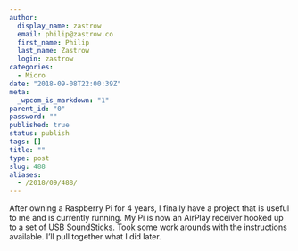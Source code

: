 ```yaml
---
author:
  display_name: zastrow
  email: philip@zastrow.co
  first_name: Philip
  last_name: Zastrow
  login: zastrow
categories:
  - Micro
date: "2018-09-08T22:00:39Z"
meta:
  _wpcom_is_markdown: "1"
parent_id: "0"
password: ""
published: true
status: publish
tags: []
title: ""
type: post
slug: 488
aliases:
  - /2018/09/488/
---
```

<p>After owning a Raspberry Pi for 4 years, I finally have a project that is useful to me and is currently running. My Pi is now an AirPlay receiver hooked up to a set of USB SoundSticks. Took some work arounds with the instructions available. I’ll pull together what I did later.</p>
